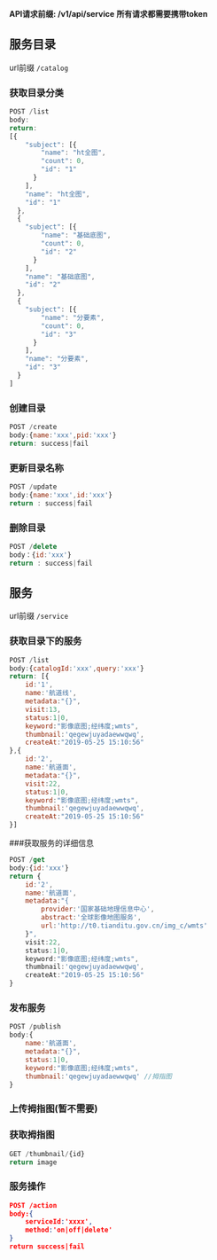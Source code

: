 **API请求前缀: /v1/api/service**
**所有请求都需要携带token**

## 服务目录 
url前缀 `/catalog`
### 获取目录分类
```js
POST /list
body:
return:
[{
    "subject": [{
        "name": "ht全图",
        "count": 0,
        "id": "1"
      }
    ],
    "name": "ht全图",
    "id": "1"
  },
  {
    "subject": [{
        "name": "基础底图",
        "count": 0,
        "id": "2"
      }
    ],
    "name": "基础底图",
    "id": "2"
  },
  {
    "subject": [{
        "name": "分要素",
        "count": 0,
        "id": "3"
      }
    ],
    "name": "分要素",
    "id": "3"
  }
]
```

### 创建目录
```js
POST /create
body:{name:'xxx',pid:'xxx'}
return: success|fail
```

### 更新目录名称
```js
POST /update
body:{name:'xxx',id:'xxx'}
return : success|fail
```

### 删除目录
```js
POST /delete
body：{id:'xxx'}
return : success|fail
```

## 服务
url前缀 `/service`
### 获取目录下的服务
```js
POST /list
body:{catalogId:'xxx',query:'xxx'}
return: [{
    id:'1',
    name:'航道线',
    metadata:"{}",
    visit:13,
    status:1|0,
    keyword:"影像底图;经纬度;wmts",
    thumbnail:'qegewjuyadaewwqwq',
    createAt:"2019-05-25 15:10:56"
},{
    id:'2',
    name:'航道面',
    metadata:"{}",
    visit:22,
    status:1|0,
    keyword:"影像底图;经纬度;wmts",
    thumbnail:'qegewjuyadaewwqwq',
    createAt:"2019-05-25 15:10:56"
}]
```

###获取服务的详细信息
```js
POST /get
body:{id:'xxx'}
return {
    id:'2',
    name:'航道面',
    metadata:"{
        provider:'国家基础地理信息中心',
        abstract:'全球影像地图服务',
        url:'http://t0.tianditu.gov.cn/img_c/wmts'
    }",
    visit:22,
    status:1|0,
    keyword:"影像底图;经纬度;wmts",
    thumbnail:'qegewjuyadaewwqwq',
    createAt:"2019-05-25 15:10:56"
}

```

###  发布服务
```js
POST /publish
body:{
    name:'航道面',
    metadata:"{}",
    status:1|0,
    keyword:"影像底图;经纬度;wmts",
    thumbnail:'qegewjuyadaewwqwq' //拇指图
}
```
### 上传拇指图(暂不需要)

### 获取拇指图
```js
GET /thumbnail/{id}
return image

```

### 服务操作
```json
POST /action
body:{
    serviceId:'xxxx',
    method:'on|off|delete'
}
return success|fail
```